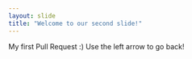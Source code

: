 ```yaml
---
layout: slide
title: "Welcome to our second slide!"
---
```

My first Pull Request :)
Use the left arrow to go back!
